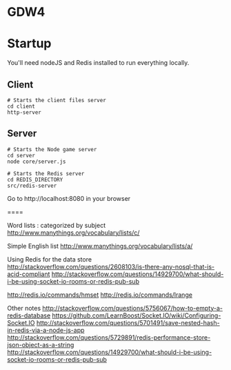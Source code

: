 GDW4
====

# Startup
You'll need nodeJS and Redis installed to run everything locally.

## Client

    # Starts the client files server
    cd client
    http-server
    
## Server

    # Starts the Node game server
    cd server
    node core/server.js
    
    # Starts the Redis server
    cd REDIS_DIRECTORY
    src/redis-server

Go to http://localhost:8080 in your browser

====

Word lists : categorized by subject
http://www.manythings.org/vocabulary/lists/c/

Simple English list
http://www.manythings.org/vocabulary/lists/a/

Using Redis for the data store
http://stackoverflow.com/questions/2608103/is-there-any-nosql-that-is-acid-compliant
http://stackoverflow.com/questions/14929700/what-should-i-be-using-socket-io-rooms-or-redis-pub-sub

http://redis.io/commands/hmset
http://redis.io/commands/lrange

Other notes
http://stackoverflow.com/questions/5756067/how-to-empty-a-redis-database
https://github.com/LearnBoost/Socket.IO/wiki/Configuring-Socket.IO
http://stackoverflow.com/questions/5701491/save-nested-hash-in-redis-via-a-node-js-app
http://stackoverflow.com/questions/5729891/redis-performance-store-json-object-as-a-string
http://stackoverflow.com/questions/14929700/what-should-i-be-using-socket-io-rooms-or-redis-pub-sub
